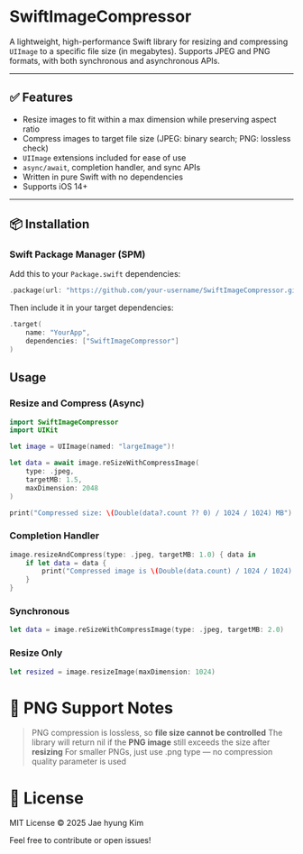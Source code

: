 
# SwiftImageCompressor

A lightweight, high-performance Swift library for resizing and compressing `UIImage` to a specific file size (in megabytes).
Supports JPEG and PNG formats, with both synchronous and asynchronous APIs.

---

## ✅ Features

- Resize images to fit within a max dimension while preserving aspect ratio
- Compress images to target file size (JPEG: binary search; PNG: lossless check)
- `UIImage` extensions included for ease of use
- `async/await`, completion handler, and sync APIs
- Written in pure Swift with no dependencies
- Supports iOS 14+

---

## 📦 Installation

### Swift Package Manager (SPM)

Add this to your `Package.swift` dependencies:

```swift
.package(url: "https://github.com/your-username/SwiftImageCompressor.git", from: "0.0.2")
```

Then include it in your target dependencies:

```swift
.target(
    name: "YourApp",
    dependencies: ["SwiftImageCompressor"]
)
```

## Usage

###  Resize and Compress (Async)

```swift
import SwiftImageCompressor
import UIKit

let image = UIImage(named: "largeImage")!

let data = await image.reSizeWithCompressImage(
    type: .jpeg,
    targetMB: 1.5,
    maxDimension: 2048
)

print("Compressed size: \(Double(data?.count ?? 0) / 1024 / 1024) MB")
```

### Completion Handler

```swift
image.resizeAndCompress(type: .jpeg, targetMB: 1.0) { data in
    if let data = data {
        print("Compressed image is \(Double(data.count) / 1024 / 1024) MB")
    }
}
```

### Synchronous

```swift
let data = image.reSizeWithCompressImage(type: .jpeg, targetMB: 2.0)
```

### Resize Only
```swift
let resized = image.resizeImage(maxDimension: 1024)
```

# 📌 PNG Support Notes
> PNG compression is lossless, so **file size cannot be controlled**
> The library will return nil if the **PNG image** still exceeds the size after **resizing**
> For smaller PNGs, just use .png type — no compression quality parameter is used

# 📄 License
MIT License © 2025 Jae hyung Kim

Feel free to contribute or open issues!

